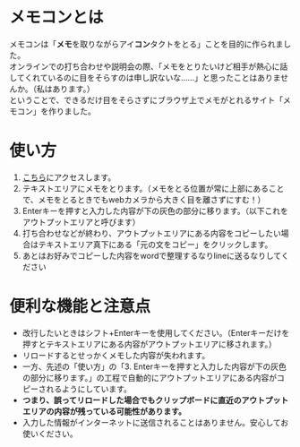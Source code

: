 # メモコンとは
メモコンは「**メモ**を取りながらアイ**コン**タクトをとる」ことを目的に作られました。  
オンラインでの打ち合わせや説明会の際、「メモをとりたいけど相手が熱心に話してくれているのに目をそらすのは申し訳ないな……」と思ったことはありませんか。（私はあります。）  
ということで、できるだけ目をそらさずにブラウザ上でメモがとれるサイト「メモコン」を作りました。
# 使い方
1. [こちら](https://ken-hashimoto.github.io/memo_con/)にアクセスします。
1. テキストエリアにメモをとります。（メモをとる位置が常に上部にあることで、メモをとるときでもwebカメラから大きく目を離さずにすむ！）
1. Enterキーを押すと入力した内容が下の灰色の部分に移ります。（以下これをアウトプットエリアと呼びます）
1. 打ち合わせなどが終わり、アウトプットエリアにある内容をコピーしたい場合はテキストエリア真下にある「元の文をコピー」をクリックします。
1. あとはお好みでコピーした内容をwordで整理するなりlineに送るなりしてください
# 便利な機能と注意点
* 改行したいときはシフト+Enterキーを使用してください。（Enterキーだけを押すとテキストエリアにある内容がアウトプットエリアに移されます。）
* リロードするとせっかくメモした内容が失われます。
* 一方、先述の「使い方」の「3. Enterキーを押すと入力した内容が下の灰色の部分に移ります。」の工程で自動的にアウトプットエリアにある内容がコピーされるようにしています。
* **つまり、誤ってリロードした場合でもクリップボードに直近のアウトプットエリアの内容が残っている可能性があります。**
* 入力した情報がインターネットに送信されることはありません。安心してお使いください。
